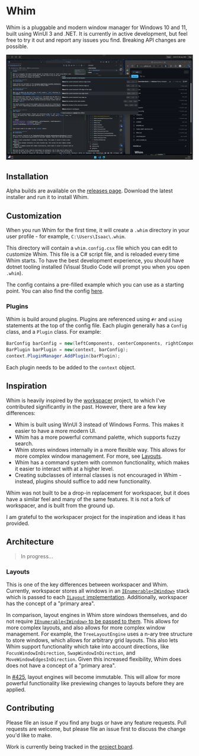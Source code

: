 # Whim

Whim is a pluggable and modern window manager for Windows 10 and 11, built using WinUI 3 and .NET. It is currently in active development, but feel free to try it out and report any issues you find. Breaking API changes are possible.

![A screenshot of Whim with the command palette, gaps, bar, and focus plugins active](docs/assets/readme-screenshot.png)

## Installation

Alpha builds are available on the [releases page](https://github.com/dalyIsaac/Whim/releases). Download the latest installer and run it to install Whim.

## Customization

When you run Whim for the first time, it will create a `.whim` directory in your user profile - for example, `C:\Users\Isaac\.whim`.

This directory will contain a `whim.config.csx` file which you can edit to customize Whim. This file is a C# script file, and is reloaded every time Whim starts. To have the best development experience, you should have dotnet tooling installed (Visual Studio Code will prompt you when you open `.whim`).

The config contains a pre-filled example which you can use as a starting point. You can also find the config [here](https://github.com/dalyIsaac/Whim/blob/main/src/Whim/Template/whim.config.csx).

### Plugins

Whim is build around plugins. Plugins are referenced using `#r` and `using` statements at the top of the config file. Each plugin generally has a `Config` class, and a `Plugin` class. For example:

```csharp
BarConfig barConfig = new(leftComponents, centerComponents, rightComponents);
BarPlugin barPlugin = new(context, barConfig);
context.PluginManager.AddPlugin(barPlugin);
```

Each plugin needs to be added to the `context` object.

## Inspiration

Whim is heavily inspired by the [workspacer](https://github.com/workspacer/workspacer) project, to which I've contributed significantly in the past. However, there are a few key differences:

- Whim is built using WinUI 3 instead of Windows Forms. This makes it easier to have a more modern UI.
- Whim has a more powerful command palette, which supports fuzzy search.
- Whim stores windows internally in a more flexible way. This allows for more complex window management. For more, see [Layouts](#layouts).
- Whim has a command system with common functionality, which makes it easier to interact with at a higher level.
- Creating subclasses of internal classes is not encouraged in Whim - instead, plugins should suffice to add new functionality.

Whim was not built to be a drop-in replacement for workspacer, but it does have a similar feel and many of the same features. It is not a fork of workspacer, and is built from the ground up.

I am grateful to the workspacer project for the inspiration and ideas it has provided.

## Architecture

> In progress...

### Layouts

This is one of the key differences between workspacer and Whim. Currently, workspacer stores all windows in an [`IEnumerable<IWindow>`](https://github.com/workspacer/workspacer/blob/17750d1f84b8bb9015638ee7a733a2976ce08d25/src/workspacer.Shared/Workspace/Workspace.cs#L10) stack which is passed to each [`ILayout` implementation](https://github.com/workspacer/workspacer/blob/17750d1f84b8bb9015638ee7a733a2976ce08d25/src/workspacer.Shared/Layout/ILayoutEngine.cs#L23). Additionally, workspacer has the concept of a "primary area".

In comparison, layout engines in Whim store windows themselves, and do not require [`IEnumerable<IWindow>` to be passed to them](https://github.com/dalyIsaac/Whim/blob/3ba4d42502732826903522d51e51d55fd0edb6d7/src/Whim/Layout/ILayoutEngine.cs#L8). This allows for more complex layouts, and also allows for more complex window management. For example, the `TreeLayoutEngine` uses a n-ary tree structure to store windows, which allows for arbitrary grid layouts. This also lets Whim support functionality which take into account directions, like `FocusWindowInDirection`, `SwapWindowInDirection`, and `MoveWindowEdgesInDirection`. Given this increased flexibility, Whim does does not have a concept of a "primary area".

In [#425](https://github.com/dalyIsaac/Whim/issues/425), layout engines will become immutable. This will allow for more powerful functionality like previewing changes to layouts before they are applied.

## Contributing

Please file an issue if you find any bugs or have any feature requests. Pull requests are welcome, but please file an issue first to discuss the change you'd like to make.

Work is currently being tracked in the [project board](https://github.com/users/dalyIsaac/projects/2/views/7).
